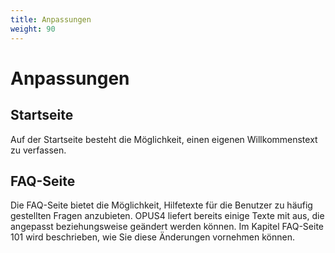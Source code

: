 ```yaml
---
title: Anpassungen
weight: 90
---
```


# Anpassungen

## Startseite

Auf der Startseite besteht die Möglichkeit, einen eigenen Willkommenstext zu verfassen.



## FAQ-Seite

Die FAQ-Seite bietet die Möglichkeit, Hilfetexte für die Benutzer zu häufig gestellten Fragen anzubieten. OPUS4
liefert bereits einige Texte mit aus, die angepasst beziehungsweise geändert werden können. Im Kapitel FAQ-Seite
101 wird beschrieben, wie Sie diese Änderungen vornehmen können.
